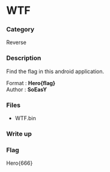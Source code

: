 # WTF

### Category

Reverse

### Description

Find the flag in this android application.

Format : **Hero{flag}**<br>
Author : **SoEasY**

### Files

- WTF.bin

### Write up

### Flag

Hero{666}
